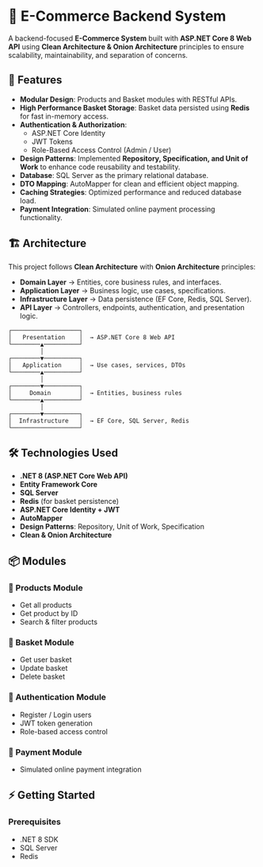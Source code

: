 # 🛒 E-Commerce Backend System  

A backend-focused **E-Commerce System** built with **ASP.NET Core 8 Web API** using **Clean Architecture & Onion Architecture** principles to ensure scalability, maintainability, and separation of concerns.  

## 🚀 Features  

- **Modular Design**: Products and Basket modules with RESTful APIs.  
- **High Performance Basket Storage**: Basket data persisted using **Redis** for fast in-memory access.  
- **Authentication & Authorization**:  
  - ASP.NET Core Identity  
  - JWT Tokens  
  - Role-Based Access Control (Admin / User)  
- **Design Patterns**: Implemented **Repository, Specification, and Unit of Work** to enhance code reusability and testability.  
- **Database**: SQL Server as the primary relational database.  
- **DTO Mapping**: AutoMapper for clean and efficient object mapping.  
- **Caching Strategies**: Optimized performance and reduced database load.  
- **Payment Integration**: Simulated online payment processing functionality.  

## 🏗️ Architecture  

This project follows **Clean Architecture** with **Onion Architecture** principles:  

- **Domain Layer** → Entities, core business rules, and interfaces.  
- **Application Layer** → Business logic, use cases, specifications.  
- **Infrastructure Layer** → Data persistence (EF Core, Redis, SQL Server).  
- **API Layer** → Controllers, endpoints, authentication, and presentation logic.  

```text
┌───────────────────┐
│   Presentation    │  → ASP.NET Core 8 Web API
└────────▲──────────┘
         │
┌────────▼──────────┐
│   Application     │  → Use cases, services, DTOs
└────────▲──────────┘
         │
┌────────▼──────────┐
│     Domain        │  → Entities, business rules
└────────▲──────────┘
         │
┌────────▼──────────┐
│  Infrastructure   │  → EF Core, SQL Server, Redis
└───────────────────┘
```


## 🛠️ Technologies Used  

- **.NET 8 (ASP.NET Core Web API)**  
- **Entity Framework Core**  
- **SQL Server**  
- **Redis** (for basket persistence)  
- **ASP.NET Core Identity + JWT**  
- **AutoMapper**  
- **Design Patterns**: Repository, Unit of Work, Specification  
- **Clean & Onion Architecture**  

## 📦 Modules  

### 🔹 Products Module  
- Get all products  
- Get product by ID  
- Search & filter products  

### 🔹 Basket Module  
- Get user basket  
- Update basket  
- Delete basket  

### 🔹 Authentication Module  
- Register / Login users  
- JWT token generation  
- Role-based access control  

### 🔹 Payment Module  
- Simulated online payment integration  

## ⚡ Getting Started  

### Prerequisites  
- .NET 8 SDK  
- SQL Server  
- Redis  

